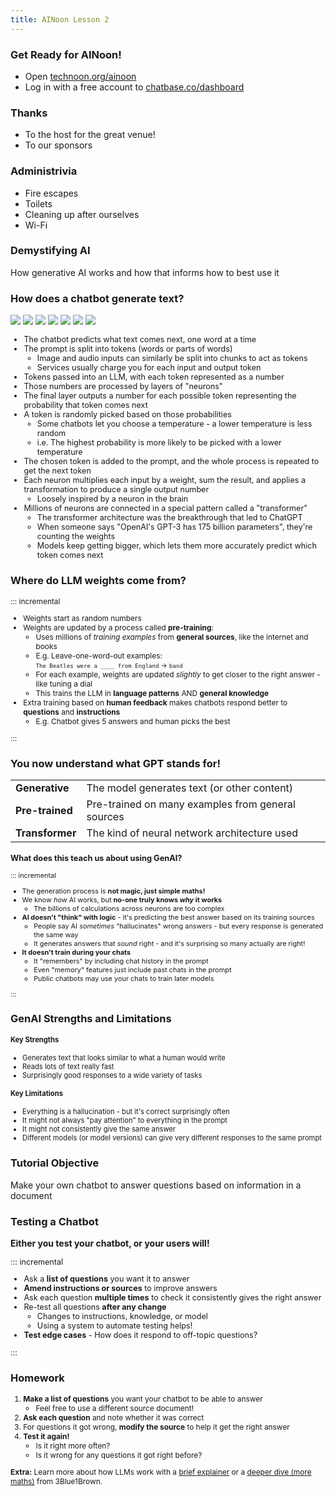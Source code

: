 ```yaml
---
title: AINoon Lesson 2
---
```


### Get Ready for AINoon!

* Open [technoon.org/ainoon](https://technoon.org/ainoon)
* Log in with a free account to [chatbase.co/dashboard](https://chatbase.co/dashboard)

### Thanks

* To the host for the great venue!
* To our sponsors

### Administrivia

* Fire escapes
* Toilets
* Cleaning up after ourselves
* Wi-Fi

### Demystifying AI

How generative AI works and how that informs how to best use it

### How does a chatbot generate text?

<style>
.neural-network-diagram > p {
    display: grid;
}
.neural-network-diagram img {
    margin: 0;
    grid-area: 1 / 1;
    background: white;
}
</style>
<div class="r-stack neural-network-diagram">
<img src="assets/neural-network-1.png">
<img src="assets/neural-network-2.png" class="fragment">
<img src="assets/neural-network-3.png" class="fragment">
<img src="assets/neural-network-4.png" class="fragment">
<img src="assets/neural-network-5.png" class="fragment">
<img src="assets/neural-network-6.png" class="fragment">
<img src="assets/neural-network.png" class="fragment">
</div>

<aside class="notes">

<div style="font-size: 0.9em;">

* The chatbot predicts what text comes next, one word at a time
* The prompt is split into tokens (words or parts of words)
  * Image and audio inputs can similarly be split into chunks to act as tokens
  * Services usually charge you for each input and output token
* Tokens passed into an LLM, with each token represented as a number
* Those numbers are processed by layers of "neurons"
* The final layer outputs a number for each possible token representing the probability that token comes next
* A token is randomly picked based on those probabilities
  * Some chatbots let you choose a temperature - a lower temperature is less random
  * i.e. The highest probability is more likely to be picked with a lower temperature
* The chosen token is added to the prompt, and the whole process is repeated to get the next token
* Each neuron multiplies each input by a weight, sum the result, and applies a transformation to produce a single output number
  * Loosely inspired by a neuron in the brain
* Millions of neurons are connected in a special pattern called a "transformer"
  * The transformer architecture was the breakthrough that led to ChatGPT
  * When someone says "OpenAI's GPT-3 has 175 billion parameters", they're counting the weights
  * Models keep getting bigger, which lets them more accurately predict which token comes next

</div>

</aside>

### Where do LLM weights come from?

<div style="font-size: 0.85em;">

::: incremental

* Weights start as random numbers
* Weights are updated by a process called **pre-training**:
  * Uses millions of *training examples* from **general sources**,
    like the internet and books
  * E.g. Leave-one-word-out examples:
    <br><span style="font-size: 0.9em;">`The Beatles were a ____ from England` → `band`</span>
  * For each example, weights are updated *slightly* to get closer to
    the right answer - like tuning a dial
  * This trains the LLM in **language patterns** AND **general knowledge**
* Extra training based on **human feedback** makes chatbots respond
  better to **questions** and **instructions**
  * E.g. Chatbot gives 5 answers and human picks the best

:::

</div>

### You now understand what GPT stands for!

<table>
<tr><td><strong>Generative</strong></td><td>The model generates text (or other content)</td></tr>
<tr><td><strong>Pre-trained</strong></td><td>Pre-trained on many examples from general sources</td></tr>
<tr><td><strong>Transformer</strong></td><td>The kind of neural network architecture used</td></tr>
</table>

<div style="font-size: 0.78em;">

### What does this teach us about using GenAI?

::: incremental

* The generation process is **not magic, just simple maths!**
* We know *how* AI works, but **no-one truly knows *why* it works**
  * The billions of calculations across neurons are too complex
* **AI doesn't "think" with logic** - it's predicting the best answer
  based on its training sources
  * People say AI *sometimes* "hallucinates" wrong answers - but every
    response is generated the same way
  * It generates answers that *sound* right - and it's surprising so
    many actually are right!
* **It doesn't train during your chats**
  * It "remembers" by including chat history in the prompt
  * Even "memory" features just include past chats in the prompt
  * Public chatbots may use your chats to train later models

:::

</div>

### GenAI Strengths and Limitations

<div style="text-align: left; font-size: 0.8em;">

#### Key Strengths

* Generates text that looks similar to what a human would write
* Reads lots of text really fast
* Surprisingly good responses to a wide variety of tasks

<div style="margin-top: 0.5em;"></div>

#### Key Limitations

* Everything is a hallucination - but it's correct surprisingly often
* It might not always "pay attention" to everything in the prompt
* It might not consistently give the same answer
* Different models (or model versions) can give very different
  responses to the same prompt

</div>


### Tutorial Objective

Make your own chatbot to answer questions based on information in a
document


### Testing a Chatbot

**Either you test your chatbot, or your users will!**

<div style="font-size: 0.9em;">

::: incremental

* Ask a **list of questions** you want it to answer
* **Amend instructions or sources** to improve answers
* Ask each question **multiple times** to check it consistently gives
  the right answer
* Re-test all questions **after any change**
  * Changes to instructions, knowledge, or model
  * Using a system to automate testing helps!
* **Test edge cases** - How does it respond to off-topic questions?

:::

</div>

### Homework

<div style="font-size: 0.85em;">

1. **Make a list of questions** you want your chatbot to be able to
   answer
   * Feel free to use a different source document!
2. **Ask each question** and note whether it was correct
3. For questions it got wrong, **modify the source** to help it get
   the right answer
4. **Test it again!**
   * Is it right more often?
   * Is it wrong for any questions it got right before?

<div style="margin-top: 0.5em;"></div>

**Extra:** Learn more about how LLMs work with
a [brief explainer](https://www.youtube.com/watch?v=LPZh9BOjkQs) or
a [deeper dive (more maths)](https://www.youtube.com/watch?v=wjZofJX0v4M) from
3Blue1Brown.

</div>
